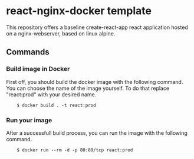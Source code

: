 # react-nginx-docker template

This repository offers a baseline create-react-app react application hosted on a nginx-webserver, based on linux alpine.

## Commands

### Build image in Docker

First off, you should build the docker image with the following command.
You can choose the name of the image yourself. To do that replace "react:prod" with your desired name.

```
    $ docker build . -t react:prod
```

### Run your image

After a successfull build process, you can run the image with the following command.

```
    $ docker run --rm -d -p 80:80/tcp react:prod
```
